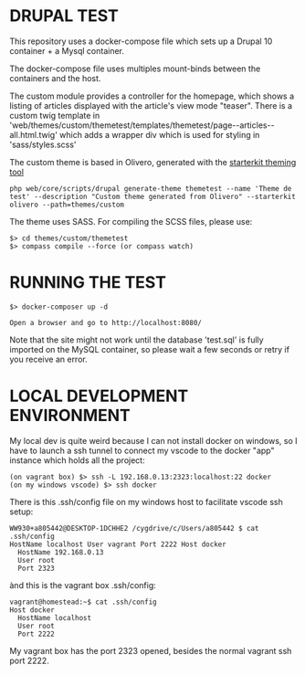 # DRUPAL TEST

This repository uses a docker-compose file which sets up a Drupal 10 container + a Mysql container.

The docker-compose file uses multiples mount-binds between the containers and the host.

The custom module provides a controller for the homepage, which shows a listing of articles displayed
with the article's view mode "teaser". There is a custom twig template in
'web/themes/custom/themetest/templates/themetest/page--articles--all.html.twig' which adds a wrapper
div which is used for styling in 'sass/styles.scss'

The custom theme is based in Olivero, generated with the [starterkit theming tool](https://www.drupal.org/docs/core-modules-and-themes/core-themes/starterkit-theme)

```
php web/core/scripts/drupal generate-theme themetest --name 'Theme de test' --description "Custom theme generated from Olivero" --starterkit olivero --path=themes/custom
```

The theme uses SASS. For compiling the SCSS files, please use:

```
$> cd themes/custom/themetest
$> compass compile --force (or compass watch)
```

# RUNNING THE TEST

```
$> docker-composer up -d

Open a browser and go to http://localhost:8080/
```

Note that the site might not work until the database 'test.sql' is fully imported
on the MySQL container, so please wait a few seconds or retry if you receive an
error.

# LOCAL DEVELOPMENT ENVIRONMENT 

My local dev is quite weird because I can not install docker on windows, so I have to launch a ssh tunnel to connect my vscode
to the docker "app" instance which holds all the project:

```
(on vagrant box) $> ssh -L 192.168.0.13:2323:localhost:22 docker
(on my windows vscode) $> ssh docker
```

There is this .ssh/config file on my windows host to facilitate vscode ssh setup:

```
WW930+a805442@DESKTOP-1DCHHE2 /cygdrive/c/Users/a805442 $ cat .ssh/config
HostName localhost User vagrant Port 2222 Host docker
  HostName 192.168.0.13
  User root
  Port 2323
```

ànd this is the vagrant box .ssh/config:

```
vagrant@homestead:~$ cat .ssh/config
Host docker
  HostName localhost
  User root
  Port 2222

```

My vagrant box has the port 2323 opened, besides the normal vagrant ssh port 2222.


